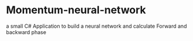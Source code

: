 # Momentum-neural-network
a small C# Application to build a neural network and calculate Forward and backward phase
